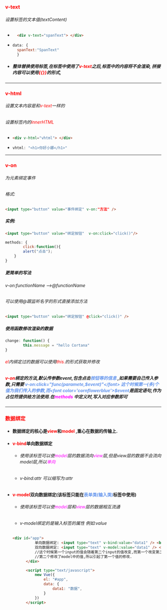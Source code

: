 ### <font color='red'>v-text</font>

###### 设置标签的文本值(textContent)

- ```html
  	<div v-text="spanText"> </div>
  ```

  

- ```js
  data: {	
  	spanText:"SpanText"
  	}
  ```

- ##### 整体替换使用标签,在标签中使用了<font color='red'>v-text</font>之后,标签中的内容将不会渲染, 拼接内容可以使用<font color='red'>{{}}</font>的形式,



<hr>



### <font color='red'>v-html</font>

###### 设置文本内容是和<font color='red'>v-text</font>一样的

###### 设置标签内的<font color='red'>innerHTML</font>

- ```html
  <div v-html="vhtml"> </div>
  ```

- ```js
  vhtml: "<h1>你好小娜</h1>"
  ```





<hr>







### <font color='red'>v-on</font>

###### 为元素绑定事件

###### 格式:

```html
<input type="button" value="事件绑定" v-on:"方法" />
```



##### 实例:

```html
<input type="button" value="绑定按钮"  v-on:click="click()"/>
```

```js
methods: {
		click:function(){
		alert("点击");
	}
}
```



##### 更简单的写法  

###### v-on:functionName -->@functionName

###### 可以使用@跟监听名字的形式直接添加方法

```html
<input type="button" value="绑定按钮" @click="click()" />
```



##### 使用函数修改渲染的数据

```js
change: function() {
		this.message = "hello Cortana"
}
```

###### <font color='red'>el</font>内绑定过的数据可以使用<font color='red'>this.</font>的形式获取并修改





##### <font color='red'>v-on</font>绑定的方法,默认传参数event,包含点击<font color='cornflowerblue'>按钮等的信息</font> ,如果需要自己传入参数,只需要 <font color='cornflowerblue'>v-on:click="func(paramete,$event)"</font> 这个时候第一(多)个值为我们传入的参数,而<font color='cornflowerblue'>$event</font>是固定语句,作为占位符提供给方法使用.在<font color='fuchsia'>methods</font> 中定义时,写入对应参数即可





<hr>



##### 

### <font color='red'>数据绑定</font>

- #### 数据绑定的核心是<font color='red'>view</font>和<font color='red'>model</font> ,重心在数据的传输上.

- #### <font color='red'>v-bind</font>单向数据绑定

  - ###### 使用该标签可以使<font color='fuchsia'>model</font>层的数据流向<font color='fuchsia'>view</font>层,但是view层的数据不会流向model层,所以<font color='fuchsia'>单向</font>

  - ###### v-bind:attr 可以缩写为:attr

- #### <font color='red'>v-model</font>双向数据绑定(该标签只能在<font color='cornflowerblue'>表单类(输入类)</font>标签中使用)

  - ###### 使用该标签可以使<font color='fuchsia'>model</font>层和<font color='fuchsia'>view</font>层的数据相互流通

  - ###### v-model绑定的是输入标签的属性 例如:value

  

  ```html
  <div id="app">
  			单向数据绑定: <input type="text" v-bind:value="data1" /> <br>
  			双向数据绑定: <input type="text" v-model:value="data1" /> <br>
  			//这个时候第一个input的值会随着第二个input的值改变,而第一个改变第二个不会改变
      		//第二个修改了model中的值,所以引起了第一个值的修改.
  		</div>
  
  		<script type="text/javascript">
  			new Vue({
  				el: "#app",
  				data: {
  					data1: "数据",
  				}
  			})
  		</script>
  ```

  

  





​	



